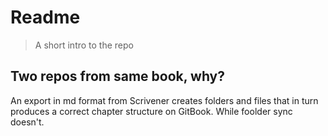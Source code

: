 # Readme

> A short intro to the repo

## Two repos from same book, why? 

An export in md format from Scrivener creates folders and files that in turn produces a correct chapter structure on GitBook. While foolder sync doesn't.
